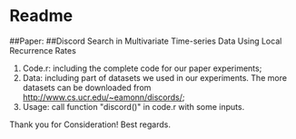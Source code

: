 Readme
===
##Paper: 
##Discord Search in Multivariate Time-series Data Using Local Recurrence Rates

1. Code.r: including the complete code for our paper experiments;
2. Data: including part of datasets we used in our experiments. The more datasets can be downloaded from http://www.cs.ucr.edu/~eamonn/discords/;
3. Usage: call function "discord()" in code.r with some inputs.



Thank you for Consideration!
Best regards.
